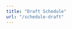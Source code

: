 ```yaml
---
title: "Draft Schedule"
url: "/schedule-draft"
---
```


<script type="text/javascript" src="https://sessionize.com/api/v2/58yh3ne1/view/GridSmart"></script>
